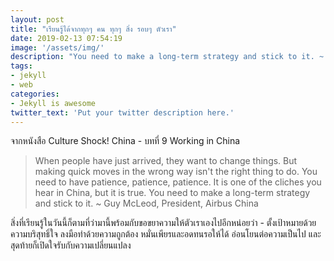 ```yaml
---
layout: post
title: "เรียนรู้ได้จากทุกๆ คน ทุกๆ สิ่ง รอบๆ ตัวเรา"
date: 2019-02-13 07:54:19
image: '/assets/img/'
description: "You need to make a long-term strategy and stick to it. ~ Guy McLeod"
tags:
- jekyll
- web
categories:
- Jekyll is awesome
twitter_text: 'Put your twitter description here.'
---
```

จากหนังสือ Culture Shock! China - บทที่ 9 Working in China

> When people have just arrived, they want to change things. But making quick moves in the wrong way isn't the right thing to do. You need to have patience, patience, patience. It is one of the cliches you hear in China, but it is true. You need to make a long-term strategy and stick to it. ~ Guy McLeod, President, Airbus China

สิ่งที่เรียนรู้ในวันนี้ก็ตามที่ว่ามานี้พร้อมกับขอขยาความให้ตัวเราเองไปอีกหน่อยว่า - ตั้งเป้าหมายด้วยความบริสุทธิ์ใจ ลงมือทำด้วยความถูกต้อง หมั่นเพียรและอดทนรอให้ได้ อ่อนโยนต่อความเป็นไป และสุดท้ายก็เปิดใจรับกับความเปลี่ยนแปลง
